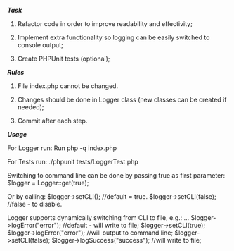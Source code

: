***Task***

1. Refactor code in order to improve readability and effectivity;

2. Implement extra functionality so logging can be easily switched to console output;

3. Create PHPUnit tests (optional);

***Rules***

1. File index.php cannot be changed.

2. Changes should be done in Logger class (new classes can be created if needed);

3. Commit after each step.

***Usage***

For Logger run:
Run php -q index.php

For Tests run:
./phpunit tests/LoggerTest.php

Switching to command line can be done by passing true as first parameter:
$logger = Logger::get(true);

Or by calling:
$logger->setCLI(); //default = true.
$logger->setCLI(false); //false - to disable.

Logger supports dynamically switching from CLI to file, e.g.:
...
$logger->logError("error"); //default - will write to file;
$logger->setCLI(true);
$logger->logError("error"); //will output to command line;
$logger->setCLI(false);
$logger->logSuccess("success"); //will write to file;

